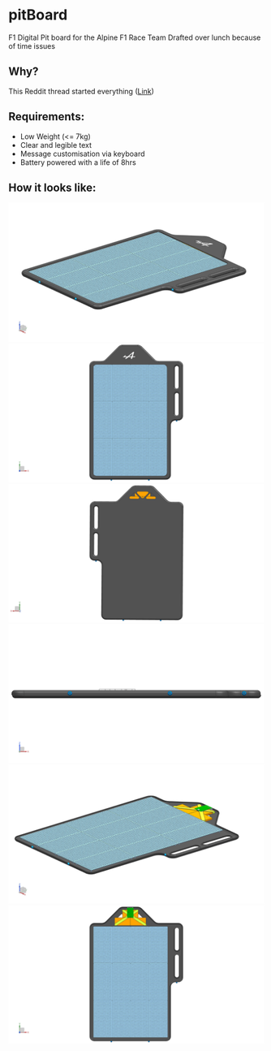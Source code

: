 # pitBoard
F1 Digital Pit board for the Alpine F1 Race Team
Drafted over lunch because of time issues

## Why?
This Reddit thread started everything ([Link](https://www.reddit.com/r/F1Technical/comments/o7hek3/pit_board_redesign_project/))

## Requirements:
* Low Weight (<= 7kg)
* Clear and legible text
* Message customisation via keyboard
* Battery powered with a life of 8hrs

## How it looks like:
![Tri](Pics/Tri.png)
![Top](Pics/Top.png)
![Back](Pics/Back.png)
![Front](Pics/Front.png)
![Tri open](Pics/Tri_o.png)
![Top open](Pics/Top_o.png)


